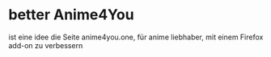 # better Anime4You
ist eine idee die Seite anime4you.one, für anime liebhaber, mit einem Firefox add-on zu verbessern